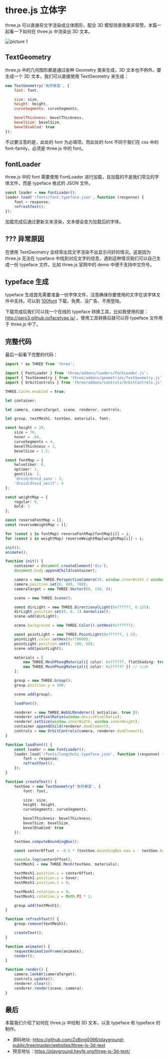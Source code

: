 # three.js 立体字

three.js 可以直接将文字渲染成立体图形，配合 3D 模型场景效果非常赞。本篇一起看一下如何在 three.js 中渲染出 3D 文本。

![picture 1](https://stg.heyfe.org/images/blog-three-js-3d-text-82.png)

## TextGeometry

three.js 中的几何图形都是通过各种 Geometry 类来生成，3D 文本也不例外。要生成一个 3D 文本，我们可以直接使用 TextGeometry 来生成：

```js
new TextGeometry('兔然暴富', {
    font: font,

    size: size,
    height: height,
    curveSegments: curveSegments,

    bevelThickness: bevelThickness,
    bevelSize: bevelSize,
    bevelEnabled: true
});
```

不过要注意的是，此处的 font 为必填项。而此处的 font 不同于我们在 css 中的 font-family，必须是 three.js 中的 font。

## fontLoader

three.js 中的 font 需要使用 FontLoader 进行加载，且加载的不是我们常见的字体文件，而是 typeface 格式的 JSON 文件。

```js
const loader = new FontLoader();
loader.load('/fonts/font.typeface.json', function (response) {
    font = response;
    refreshText();
});
```

加载完成后通过更新文本渲染，文本便会变为加载后的字体。

## ??? 异常原因

在使用 TextGeometry 会经常出现文字渲染不出显示问好的情况。这是因为 three.js 无法在 typeface 中找到对应文字的信息，遇到这种情况我们可以自己生成一份 typeface 文件。比如 three.js 官网中的 demo 中便不支持中文符号。

## typeface 生成

typeface 生成首先需要准备一份字体文件，注意确保你要使用的文字在该字体文件中支持。可以到 [100font](https://www.100font.com/) 下载，免费、没广告、不用登陆。

下载完成后我们可以找一个在线的 typeface 转换工具，比如我使用的是：http://gero3.github.io/facetype.js/ 。使用工具转换后就可以将 typeface 文件用于 three.js 中了。

## 完整代码

最后一起看下完整的代码：

```ts
import * as THREE from 'three';

import { FontLoader } from 'three/addons/loaders/FontLoader.js';
import { TextGeometry } from 'three/addons/geometries/TextGeometry.js';
import { OrbitControls } from 'three/addons/controls/OrbitControls.js';

THREE.Cache.enabled = true;

let container;

let camera, cameraTarget, scene, renderer, controls;

let group, textMesh1, textGeo, materials, font;

const height = 20,
    size = 70,
    hover = -60,
    curveSegments = 4,
    bevelThickness = 2,
    bevelSize = 1.5;

const fontMap = {
    helvetiker: 0,
    optimer: 1,
    gentilis: 2,
    'droid/droid_sans': 3,
    'droid/droid_serif': 4
};

const weightMap = {
    regular: 0,
    bold: 1
};

const reverseFontMap = [];
const reverseWeightMap = [];

for (const i in fontMap) reverseFontMap[fontMap[i]] = i;
for (const i in weightMap) reverseWeightMap[weightMap[i]] = i;

init();
animate();

function init() {
    container = document.createElement('div');
    document.body.appendChild(container);

    camera = new THREE.PerspectiveCamera(30, window.innerWidth / window.innerHeight, 1, 1500);
    camera.position.set(0, 400, 700);
    cameraTarget = new THREE.Vector3(0, 150, 0);

    scene = new THREE.Scene();

    const dirLight = new THREE.DirectionalLight(0xffffff, 0.125);
    dirLight.position.set(0, 0, 1).normalize();
    scene.add(dirLight);

    scene.background = new THREE.Color().setHex(0xffffff);

    const pointLight = new THREE.PointLight(0xffffff, 1.5);
    pointLight.color.setHex(0xff0000);
    pointLight.position.set(0, 100, 90);
    scene.add(pointLight);

    materials = [
        new THREE.MeshPhongMaterial({ color: 0xffffff, flatShading: true }), // front
        new THREE.MeshPhongMaterial({ color: 0xffffff }) // side
    ];

    group = new THREE.Group();
    group.position.y = 100;

    scene.add(group);

    loadFont();

    renderer = new THREE.WebGLRenderer({ antialias: true });
    renderer.setPixelRatio(window.devicePixelRatio);
    renderer.setSize(window.innerWidth, window.innerHeight);
    container.appendChild(renderer.domElement);
    controls = new OrbitControls(camera, renderer.domElement);
}

function loadFont() {
    const loader = new FontLoader();
    loader.load('/fonts/longzhuti.typeface.json', function (response) {
        font = response;
        refreshText();
    });
}

function createText() {
    textGeo = new TextGeometry('兔然暴富', {
        font: font,

        size: size,
        height: height,
        curveSegments: curveSegments,

        bevelThickness: bevelThickness,
        bevelSize: bevelSize,
        bevelEnabled: true
    });

    textGeo.computeBoundingBox();

    const centerOffset = -0.5 * (textGeo.boundingBox.max.x - textGeo.boundingBox.min.x);

    console.log(centerOffset);
    textMesh1 = new THREE.Mesh(textGeo, materials);

    textMesh1.position.x = centerOffset;
    textMesh1.position.y = hover;
    textMesh1.position.z = 0;

    textMesh1.rotation.x = 0;
    textMesh1.rotation.y = Math.PI * 2;

    group.add(textMesh1);
}

function refreshText() {
    group.remove(textMesh1);

    createText();
}

function animate() {
    requestAnimationFrame(animate);
    render();
}

function render() {
    camera.lookAt(cameraTarget);
    controls.update();
    renderer.clear();
    renderer.render(scene, camera);
}
```

## 最后

本篇我们介绍了如何在 three.js 中绘制 3D 文本，以及 typeface 和 typeface 的制作。

-   源码地址: https://github.com/ZxBing0066/playground-public/tree/master/websites/three-js-3d-text
-   预览地址：https://playground.heyfe.org/three-js-3d-text/
